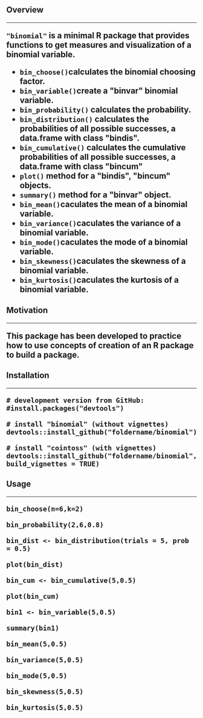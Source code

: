 <h2> Overview  

***
`"binomial"` is a minimal R package that provides functions to get measures and visualization of a binomial variable.  
  
* `bin_choose()`calculates the binomial choosing factor.  
* `bin_variable()`create a "binvar" binomial variable.  
* `bin_probability()` calculates the probability.  
* `bin_distribution()` calculates the probabilities of all possible successes, a data.frame with class "bindis".   
* `bin_cumulative()` calculates the cumulative probabilities of all possible successes, a data.frame with class "bincum"  
* `plot()` method for a "bindis", "bincum" objects.  
* `summary()` method for a "binvar" object.  
* `bin_mean()`caculates the mean of a binomial variable.  
* `bin_variance()`caculates the variance of a binomial variable.  
* `bin_mode()`caculates the mode of a binomial variable.  
* `bin_skewness()`caculates the skewness of a binomial variable.  
* `bin_kurtosis()`caculates the kurtosis of a binomial variable.  


<h2>Motivation  

***

This package has been developed to practice how to use concepts of creation of an R package to build a package.  

<h2>Installation  

***
```
# development version from GitHub:
#install.packages("devtools") 

# install "binomial" (without vignettes)
devtools::install_github("foldername/binomial")

# install "cointoss" (with vignettes)
devtools::install_github("foldername/binomial", build_vignettes = TRUE)
```

<h2>Usage   

***
```
bin_choose(n=6,k=2)  
  
bin_probability(2,6,0.8)  
  
bin_dist <- bin_distribution(trials = 5, prob = 0.5)  
  
plot(bin_dist)  
  
bin_cum <- bin_cumulative(5,0.5)  
    
plot(bin_cum)  
  
bin1 <- bin_variable(5,0.5)  
  
summary(bin1)  
  
bin_mean(5,0.5)  
  
bin_variance(5,0.5)  

bin_mode(5,0.5)  

bin_skewness(5,0.5)  

bin_kurtosis(5,0.5)

```
